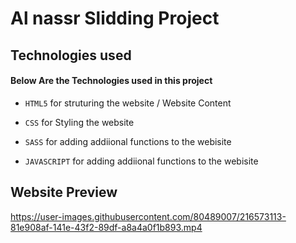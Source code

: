 # Al nassr Slidding Project


## Technologies used

#### Below Are the Technologies used in this project

- `HTML5` for struturing the website / Website Content

- `CSS` for Styling the website

- `SASS` for adding addiional functions to the webisite

- `JAVASCRIPT` for adding addiional functions to the webisite

## Website Preview




https://user-images.githubusercontent.com/80489007/216573113-81e908af-141e-43f2-89df-a8a4a0f1b893.mp4




